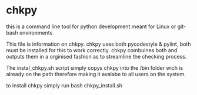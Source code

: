 # chkpy
this is a command line tool for python development meant for Linux or git-bash environments

This file is information on chkpy. chkpy uses both pycodestyle & pylint, both must be installed for this to work correctly. chkpy combuines both and outputs them in a orginised fashion as to streamline the checking process.

The instal_chkpy.sh script simply copys chkpy into the /bin folder wich is already on the path therefore making it avalabe to all users on the system.

to install chkpy simply run bash chkpy_install.sh
